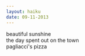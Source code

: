 ```yaml
---
layout: haiku
date: 09-11-2013
---
```


beautiful sunshine<br>
the day spent out on the town<br>
pagliacci's pizza
